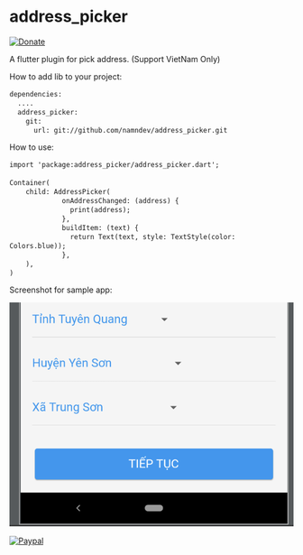 # address_picker

[![Donate](https://img.shields.io/badge/Donate-PayPal-blue.svg)](https://www.paypal.com/paypalme/namndev)

A flutter plugin for pick address. (Support VietNam Only)

How to add lib to your project:

```
dependencies:
  ....
  address_picker:
    git:
      url: git://github.com/namndev/address_picker.git
```


How to use:

```
import 'package:address_picker/address_picker.dart';

Container(
    child: AddressPicker(
             onAddressChanged: (address) {
               print(address);
             },
             buildItem: (text) {
               return Text(text, style: TextStyle(color: Colors.blue));
             },
    ),
)

```

Screenshot for sample app:

![alt text](https://github.com/namndev/address_picker/blob/master/screenshot/screenshot.PNG)

[![Paypal](https://www.paypalobjects.com/en_US/i/btn/btn_donateCC_LG.gif)](https://www.paypal.com/paypalme/namndev)
